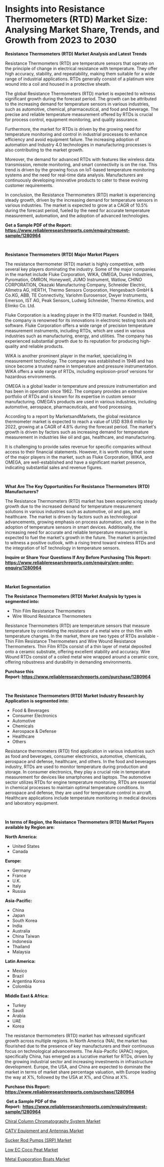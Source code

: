<p><h1>Insights into Resistance Thermometers (RTD) Market Size: Analysing Market Share, Trends, and Growth from 2023 to 2030</h1></p><p><strong>Resistance Thermometers (RTD) Market Analysis and Latest Trends</strong></p>
<p><p>Resistance Thermometers (RTD) are temperature sensors that operate on the principle of change in electrical resistance with temperature. They offer high accuracy, stability, and repeatability, making them suitable for a wide range of industrial applications. RTDs generally consist of a platinum wire wound into a coil and housed in a protective sheath.</p><p>The global Resistance Thermometers (RTD) market is expected to witness significant growth during the forecast period. The growth can be attributed to the increasing demand for temperature sensors in various industries, such as automotive, chemical, pharmaceutical, and food and beverage. The precise and reliable temperature measurement offered by RTDs is crucial for process control, equipment monitoring, and quality assurance.</p><p>Furthermore, the market for RTDs is driven by the growing need for temperature monitoring and control in industrial processes to enhance efficiency and avoid equipment failure. The increasing adoption of automation and Industry 4.0 technologies in manufacturing processes is also contributing to the market growth.</p><p>Moreover, the demand for advanced RTDs with features like wireless data transmission, remote monitoring, and smart connectivity is on the rise. This trend is driven by the growing focus on IoT-based temperature monitoring systems and the need for real-time data analysis. Manufacturers are continuously developing innovative products to cater to these evolving customer requirements.</p><p>In conclusion, the Resistance Thermometers (RTD) market is experiencing steady growth, driven by the increasing demand for temperature sensors in various industries. The market is expected to grow at a CAGR of 10.5% during the forecast period, fueled by the need for accurate temperature measurement, automation, and the adoption of advanced technologies.</p></p>
<p><strong>Get a Sample PDF of the Report:&nbsp; <a href="https://www.reliableresearchreports.com/enquiry/request-sample/1280964">https://www.reliableresearchreports.com/enquiry/request-sample/1280964</a></strong></p>
<p>&nbsp;</p>
<p><strong>Resistance Thermometers (RTD) Major Market Players</strong></p>
<p><p>The resistance thermometer (RTD) market is highly competitive, with several key players dominating the industry. Some of the major companies in the market include Fluke Corporation, WIKA, OMEGA, Durex Industries, Pyromation, OMRON, Honeywell, JUMO Instrument, Watlow, CHINO CORPORATION, Okazaki Manufacturing Company, Schneider Electric, Allmetra AG, HERTH, Thermo Sensors Corporation, Hengesbach GmbH & Co.KG, ABB, TE Connectivity, Variohm Eurosensor, Dwyer Instruments, Emerson, IST AG, Peak Sensors, Ludwig Schneider, Thermo Kinetics, and Elimko Co. Ltd.</p><p>Fluke Corporation is a leading player in the RTD market. Founded in 1948, the company is renowned for its innovations in electronic testing tools and software. Fluke Corporation offers a wide range of precision temperature measurement instruments, including RTDs, which are used in various industries such as manufacturing, energy, and utilities. The company has experienced substantial growth due to its reputation for producing high-quality and reliable products.</p><p>WIKA is another prominent player in the market, specializing in measurement technology. The company was established in 1946 and has since become a trusted name in temperature and pressure instrumentation. WIKA offers a wide range of RTDs, including explosion-proof versions for hazardous environments.</p><p>OMEGA is a global leader in temperature and pressure instrumentation and has been in operation since 1962. The company provides an extensive portfolio of RTDs and is known for its expertise in custom sensor manufacturing. OMEGA's products are used in various industries, including automotive, aerospace, pharmaceuticals, and food processing.</p><p>According to a report by MarketsandMarkets, the global resistance thermometer market is expected to reach a value of USD 839.6 million by 2022, growing at a CAGR of 4.8% during the forecast period. The market's growth is driven by factors such as increasing demand for temperature measurement in industries like oil and gas, healthcare, and manufacturing.</p><p>It is challenging to provide sales revenue for specific companies without access to their financial statements. However, it is worth noting that some of the major players in the market, such as Fluke Corporation, WIKA, and OMEGA, are well-established and have a significant market presence, indicating substantial sales and revenue figures.</p></p>
<p>&nbsp;</p>
<p><strong>What Are The Key Opportunities For Resistance Thermometers (RTD) Manufacturers?</strong></p>
<p><p>The Resistance Thermometers (RTD) market has been experiencing steady growth due to the increased demand for temperature measurement solutions in various industries such as automotive, oil and gas, and healthcare. The market is driven by factors such as technological advancements, growing emphasis on process automation, and a rise in the adoption of temperature sensors in smart devices. Additionally, the increasing need for accurate and reliable temperature measurement is expected to fuel the market's growth in the future. The market is projected to witness a positive outlook, with a rising trend toward wireless RTDs and the integration of IoT technology in temperature sensors.</p></p>
<p><strong>Inquire or Share Your Questions If Any Before Purchasing This Report: <a href="https://www.reliableresearchreports.com/enquiry/pre-order-enquiry/1280964">https://www.reliableresearchreports.com/enquiry/pre-order-enquiry/1280964</a></strong></p>
<p>&nbsp;</p>
<p><strong>Market Segmentation</strong></p>
<p><strong>The Resistance Thermometers (RTD) Market Analysis by types is segmented into:</strong></p>
<p><ul><li>Thin Film Resistance Thermometers</li><li>Wire Wound Resistance Thermometers</li></ul></p>
<p><p>Resistance Thermometers (RTD) are temperature sensors that measure temperature by correlating the resistance of a metal wire or thin film with temperature changes. In the market, there are two types of RTDs available - Thin Film Resistance Thermometers and Wire Wound Resistance Thermometers. Thin Film RTDs consist of a thin layer of metal deposited onto a ceramic substrate, offering excellent stability and accuracy. Wire Wound RTDs consist of a coiled metal wire wrapped around a ceramic core, offering robustness and durability in demanding environments.</p></p>
<p><strong>Purchase this Report:&nbsp;<a href="https://www.reliableresearchreports.com/purchase/1280964">https://www.reliableresearchreports.com/purchase/1280964</a></strong></p>
<p>&nbsp;</p>
<p><strong>The Resistance Thermometers (RTD) Market Industry Research by Application is segmented into:</strong></p>
<p><ul><li>Food & Beverages</li><li>Consumer Electronics</li><li>Automotive</li><li>Chemicals</li><li>Aerospace & Defense</li><li>Healthcare</li><li>Others</li></ul></p>
<p><p>Resistance thermometers (RTD) find application in various industries such as food and beverages, consumer electronics, automotive, chemicals, aerospace and defense, healthcare, and others. In the food and beverages industry, RTDs are used to monitor temperature during production and storage. In consumer electronics, they play a crucial role in temperature measurement for devices like smartphones and laptops. The automotive sector utilizes RTDs for engine temperature monitoring. RTDs are essential in chemical processes to maintain optimal temperature conditions. In aerospace and defense, they are used for temperature control in aircraft. Healthcare applications include temperature monitoring in medical devices and laboratory equipment.</p></p>
<p>&nbsp;</p>
<p><strong>In terms of Region, the Resistance Thermometers (RTD) Market Players available by Region are:</strong></p>
<p>
    <p> <strong> North America: </strong>
        <ul>
            <li>United States</li>
            <li>Canada</li>
        </ul>
        </p> 
    <p> <strong> Europe: </strong>
        <ul>
            <li>Germany</li>
            <li>France</li>
            <li>U.K.</li>
            <li>Italy</li>
            <li>Russia</li>
        </ul>
        </p> 
    <p> <strong> Asia-Pacific: </strong>
        <ul>
            <li>China</li>
            <li>Japan</li>
            <li>South Korea</li>
            <li>India</li>
            <li>Australia</li>
            <li>China Taiwan</li>
            <li>Indonesia</li>
            <li>Thailand</li>
            <li>Malaysia</li>
        </ul>
        </p> 
    <p> <strong> Latin America: </strong>
        <ul>
            <li>Mexico</li>
            <li>Brazil</li>
            <li>Argentina Korea</li>
            <li>Colombia</li>
        </ul>
        </p> 
    <p> <strong> Middle East & Africa: </strong>
        <ul>
            <li>Turkey</li>
            <li>Saudi</li>
            <li>Arabia</li>
            <li>UAE</li>
            <li>Korea</li>
        </ul>
    </p>
    </p>
<p><p>The resistance thermometers (RTD) market has witnessed significant growth across multiple regions. In North America (NA), the market has flourished due to the presence of key manufacturers and their continuous focus on technological advancements. The Asia-Pacific (APAC) region, specifically China, has emerged as a lucrative market for RTDs, driven by the growing industrial sector and increasing investments in infrastructure development. Europe, the USA, and China are expected to dominate the market in terms of market share percentage valuation, with Europe leading the way at X%, followed by the USA at X%, and China at X%.</p></p>
<p><strong>Purchase this Report: <a href="https://www.reliableresearchreports.com/purchase/1280964">https://www.reliableresearchreports.com/purchase/1280964</a></strong></p>
<p>&nbsp;<strong>Get a Sample PDF of the Report:&nbsp;&nbsp;<a href="https://www.reliableresearchreports.com/enquiry/request-sample/1280964">https://www.reliableresearchreports.com/enquiry/request-sample/1280964</a></strong></p>
<p><strong></strong></p>
<p><p><a href="https://www.linkedin.com/pulse/decoding-chiral-column-chromatography-system-market-deep-dive-tw22e/">Chiral Column Chromatography System Market</a></p><p><a href="https://www.linkedin.com/pulse/catv-equipment-antennas-market-share-amp-new-trends-analysis-p5lxe/">CATV Equipment and Antennas Market</a></p><p><a href="https://github.com/WillieWoodard/Market-Research-Report-List-1/blob/main/sucker-rod-pumps-srp-market.md">Sucker Rod Pumps (SRP) Market</a></p><p><a href="https://medium.com/@moribenton733320/low-ec-coco-peat-market-size-growth-forecast-2023-2030-6575c297c9a6">Low EC Coco Peat Market</a></p><p><a href="https://github.com/PeterParrish5/Market-Research-Report-List-1/blob/main/metal-evaporation-boats-market.md">Metal Evaporation Boats Market</a></p></p>